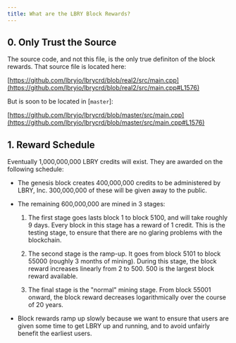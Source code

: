 ```yaml
---
title: What are the LBRY Block Rewards?
---
```


## 0. Only Trust the Source

The source code, and not this file, is the only true definiton of the block rewards. That source file is located here:

[https://github.com/lbryio/lbrycrd/blob/real2/src/main.cpp](https://github.com/lbryio/lbrycrd/blob/real2/src/main.cpp#L1576)

But is soon to be located in [`master`]:

[https://github.com/lbryio/lbrycrd/blob/master/src/main.cpp](https://github.com/lbryio/lbrycrd/blob/master/src/main.cpp#L1576)

## 1. Reward Schedule

Eventually 1,000,000,000 LBRY credits will exist. They are awarded on the following schedule:

* The genesis block creates 400,000,000 credits to be administered by LBRY, Inc. 300,000,000 of these will be given away to the public.

* The remaining 600,000,000 are mined in 3 stages:

  1. The first stage goes lasts block 1 to block 5100, and will take roughly 9 days. Every block in this stage has a reward of 1 credit. This
     is the testing stage, to ensure that there are no glaring problems with the blockchain.

  2. The second stage is the ramp-up. It goes from block 5101 to block 55000 (roughly 3 months of mining). During this stage, the block reward
     increases linearly from 2 to 500. 500 is the largest block reward available.

  3. The final stage is the "normal" mining stage. From block 55001 onward, the block reward decreases logarithmically over the course of 20
     years.

* Block rewards ramp up slowly because we want to ensure that users are given some time to get LBRY up and running, and to avoid unfairly benefit the earliest users.
